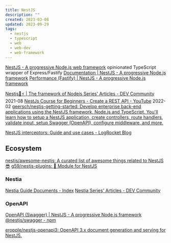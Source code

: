```yaml
---
title: NestJS
description: ""
created: 2023-03-08
updated: 2023-09-29
tags:
  - nestjs
  - typescript
  - web
  - web-dev
  - web-framework
---
```


[NestJS - A progressive Node.js web framework](https://nestjs.com/) opinionated TypeScript wrapper of Express/Fastify
[Documentation | NestJS - A progressive Node.js framework](https://docs.nestjs.com/)
[Performance (Fastify) | NestJS - A progressive Node.js framework](https://docs.nestjs.com/techniques/performance#performance-fastify)

[Nestjs🐺⚡ | The framework of Nodejs Series' Articles - DEV Community](https://dev.to/krtirtho/series/14048) 2021-08
[NestJs Course for Beginners - Create a REST API - YouTube](https://www.youtube.com/watch?v=GHTA143_b-s) 2022-02
[geersch/nestjs-getting-started: Develop enterprise back-end applications using the NestJS framework, Node.js and TypeScript. You'll learn how to setup a NestJS application, create controllers, route handlers, validate input, setup Swagger (OpenAPI), configure middleware, and more.](https://github.com/geersch/nestjs-getting-started)

[NestJS interceptors: Guide and use cases - LogRocket Blog](https://blog.logrocket.com/nestjs-interceptors-guide-use-cases/)

## Ecosystem

[nestjs/awesome-nestjs: A curated list of awesome things related to NestJS 😎](https://github.com/nestjs/awesome-nestjs)
[g59/nestjs-plugins: 🦁 Module for NestJS](https://github.com/g59/nestjs-plugins)

### Nestia

[Nestia Guide Documents - Index](https://nestia.io/docs/)
[Nestia Series' Articles - DEV Community](https://dev.to/samchon/series/22751)

### OpenAPI

[OpenAPI (Swagger) | NestJS - A progressive Node.js framework](https://docs.nestjs.com/openapi/introduction)
[@nestjs/swagger - npm](https://www.npmjs.com/package/@nestjs/swagger)

[eropple/nestjs-openapi3: OpenAPI 3.x document generation and serving for NestJS.](https://github.com/eropple/nestjs-openapi3)

